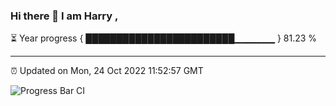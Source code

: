 ### Hi there 👋 I am Harry , 

⏳ Year progress { ████████████████████████▁▁▁▁▁▁ } 81.23 %

---

⏰ Updated on Mon, 24 Oct 2022 11:52:57 GMT

![Progress Bar CI](https://github.com/duykhang68/duykhang68/workflows/Progress%20Bar%20CI/badge.svg)
